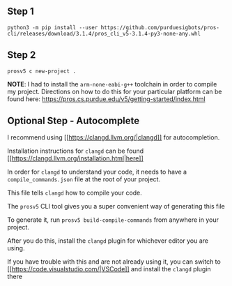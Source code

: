## Step 1 
```
python3 -m pip install --user https://github.com/purduesigbots/pros-cli/releases/download/3.1.4/pros_cli_v5-3.1.4-py3-none-any.whl
```

## Step 2 
```
prosv5 c new-project .
```

**NOTE**: I had to install the `arm-none-eabi-g++` toolchain in order to compile my project. Directions on how to do this for your particular platform can be found here: https://pros.cs.purdue.edu/v5/getting-started/index.html

## Optional Step - Autocomplete 
I recommend using [[https://clangd.llvm.org/|clangd]] for autocompletion.

Installation instructions for `clangd` can be found [[https://clangd.llvm.org/installation.html|here]]

In order for `clangd` to understand your code, it needs to have a `compile_commands.json` file at the root of your project.

This file tells `clangd` how to compile your code.

The `prosv5` CLI tool gives you a super convenient way of generating this file

To generate it, run `prosv5 build-compile-commands` from anywhere in your project.

After you do this, install the `clangd` plugin for whichever editor you are using.

If you have trouble with this and are not already using it, you can switch to [[https://code.visualstudio.com/|VSCode]] and install the `clangd` plugin there
